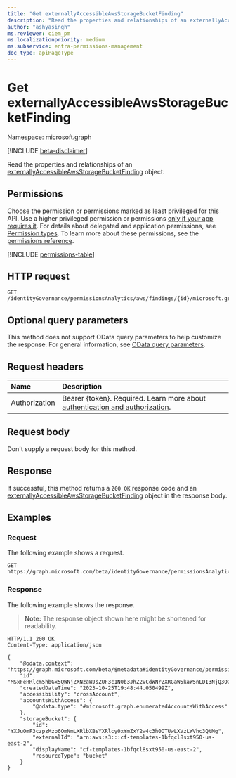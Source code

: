 ```yaml
---
title: "Get externallyAccessibleAwsStorageBucketFinding"
description: "Read the properties and relationships of an externallyAccessibleAwsStorageBucketFinding object."
author: "ashyasingh"
ms.reviewer: ciem_pm
ms.localizationpriority: medium
ms.subservice: entra-permissions-management
doc_type: apiPageType
---
```


# Get externallyAccessibleAwsStorageBucketFinding
Namespace: microsoft.graph

[!INCLUDE [beta-disclaimer](../../includes/beta-disclaimer.md)]

Read the properties and relationships of an [externallyAccessibleAwsStorageBucketFinding](../resources/externallyaccessibleawsstoragebucketfinding.md) object.

## Permissions
Choose the permission or permissions marked as least privileged for this API. Use a higher privileged permission or permissions [only if your app requires it](/graph/permissions-overview#best-practices-for-using-microsoft-graph-permissions). For details about delegated and application permissions, see [Permission types](/graph/permissions-overview#permission-types). To learn more about these permissions, see the [permissions reference](/graph/permissions-reference).

<!-- { "blockType": "permissions", "name": "externallyaccessibleawsstoragebucketfinding_get" } -->
[!INCLUDE [permissions-table](../includes/permissions/externallyaccessibleawsstoragebucketfinding-get-permissions.md)]

## HTTP request

<!-- {
  "blockType": "ignored"
}
-->
``` http
GET /identityGovernance/permissionsAnalytics/aws/findings/{id}/microsoft.graph.externallyAccessibleAwsStorageBucketFinding
```

## Optional query parameters
This method does not support OData query parameters to help customize the response. For general information, see [OData query parameters](/graph/query-parameters).

## Request headers
|Name|Description|
|:---|:---|
|Authorization|Bearer {token}. Required. Learn more about [authentication and authorization](/graph/auth/auth-concepts).|

## Request body
Don't supply a request body for this method.

## Response

If successful, this method returns a `200 OK` response code and an [externallyAccessibleAwsStorageBucketFinding](../resources/externallyaccessibleawsstoragebucketfinding.md) object in the response body.

## Examples

### Request
The following example shows a request.
<!-- {
  "blockType": "request",
  "name": "get_externallyaccessibleawsstoragebucketfinding"
}
-->
``` http
GET https://graph.microsoft.com/beta/identityGovernance/permissionsAnalytics/aws/MSxFeHRlcm5hbGx5QWNjZXNzaWJsZUF3c1N0b3JhZ2VCdWNrZXRGaW5kaW5nLDI3NjQ3OQ/findings/microsoft.graph.externallyAccessibleAwsStorageBucketFinding
```


### Response
The following example shows the response.
>**Note:** The response object shown here might be shortened for readability.
<!-- {
  "blockType": "response",
  "truncated": true,
  "@odata.type": "microsoft.graph.externallyAccessibleAwsStorageBucketFinding"
}
-->
``` http
HTTP/1.1 200 OK
Content-Type: application/json

{
    "@odata.context": "https://graph.microsoft.com/beta/$metadata#identityGovernance/permissionsAnalytics/aws/findings/microsoft.graph.externallyAccessibleAwsStorageBucketFinding/$entity",
    "id": "MSxFeHRlcm5hbGx5QWNjZXNzaWJsZUF3c1N0b3JhZ2VCdWNrZXRGaW5kaW5nLDI3NjQ3OQ",
    "createdDateTime": "2023-10-25T19:48:44.050499Z",
    "accessibility": "crossAccount",
    "accountsWithAccess": {
        "@odata.type": "#microsoft.graph.enumeratedAccountsWithAccess"
    },
    "storageBucket": {
        "id": "YXJuOmF3czpzMzo6OmNmLXRlbXBsYXRlcy0xYmZxY2w4c3h0OTUwLXVzLWVhc3QtMg",
        "externalId": "arn:aws:s3:::cf-templates-1bfqcl8sxt950-us-east-2",
        "displayName": "cf-templates-1bfqcl8sxt950-us-east-2",
        "resourceType": "bucket"
    }
}
```
